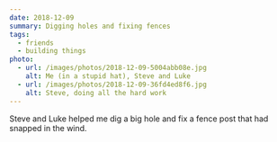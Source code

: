 ```yaml
---
date: 2018-12-09
summary: Digging holes and fixing fences
tags:
  - friends
  - building things
photo:
  - url: /images/photos/2018-12-09-5004abb08e.jpg
    alt: Me (in a stupid hat), Steve and Luke
  - url: /images/photos/2018-12-09-36fd4ed8f6.jpg
    alt: Steve, doing all the hard work
---
```

Steve and Luke helped me dig a big hole and fix a fence post that had snapped in the wind.
